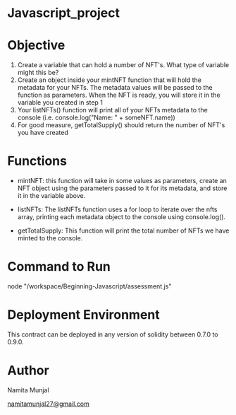 # Javascript_project

# Objective

1. Create a variable that can hold a number of NFT's. What type of variable might this be?
2. Create an object inside your mintNFT function that will hold the metadata for your NFTs. 
   The metadata values will be passed to the function as parameters. When the NFT is ready, 
   you will store it in the variable you created in step 1
3. Your listNFTs() function will print all of your NFTs metadata to the console (i.e. console.log("Name: " + someNFT.name))
4. For good measure, getTotalSupply() should return the number of NFT's you have created

# Functions 
* mintNFT:
  this function will take in some values as parameters, create an
  NFT object using the parameters passed to it for its metadata,
  and store it in the variable above.
  
* listNFTs:
  The listNFTs function uses a for loop to iterate over the nfts array, printing each metadata object to the console using console.log().
    
* getTotalSupply:
  This function will print the total number of NFTs we have minted to the console.

# Command to Run 
 node "/workspace/Beginning-Javascript/assessment.js"
 
# Deployment Environment
This contract can be deployed in any version of solidity between 0.7.0 to 0.9.0.

# Author
Namita Munjal

namitamunjal27@gmail.com
